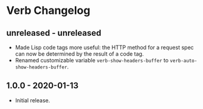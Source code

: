 # Verb Changelog
## **unreleased** - unreleased
- Made Lisp code tags more useful: the HTTP method for a request spec can now be determined by the result of a code tag.
- Renamed customizable variable `verb-show-headers-buffer` to `verb-auto-show-headers-buffer`.

## **1.0.0** - 2020-01-13
- Initial release.
